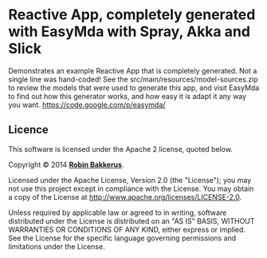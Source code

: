 Reactive App, completely generated with EasyMda  with Spray, Akka and Slick
===========================================================================

Demonstrates an example Reactive App that is completely generated. Not a single line was hand-coded!
See the src/main/resources/model-sources.zip to review the models that were used to generate this app,
and visit EasyMda to find out how this generator works, and how easy it is adapt it any way you want.
https://code.google.com/p/easymda/
   
## Licence

This software is licensed under the Apache 2 license, quoted below.

Copyright &copy; 2014 **[Robin Bakkerus](robin.bakkerus@gmail.com)**.

Licensed under the Apache License, Version 2.0 (the "License"); you may not use this project except in compliance with the License. You may obtain a copy of the License at http://www.apache.org/licenses/LICENSE-2.0.

Unless required by applicable law or agreed to in writing, software distributed under the License is distributed on an "AS IS" BASIS, WITHOUT WARRANTIES OR CONDITIONS OF ANY KIND, either express or implied. See the License for the specific language governing permissions and limitations under the License.

